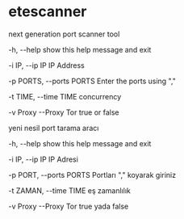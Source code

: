# etescanner
next generation port scanner tool

-h,       --help             show this help message and exit

-i IP,    --ip IP     IP     Address

-p PORTS, --ports     PORTS  Enter the ports using ","

-t TIME,  --time      TIME   concurrency

-v Proxy  --Proxy     Tor    true or false


yeni nesil port tarama aracı

-h,       --help             show this help message and exit

-i IP,    --ip IP  IP        Adresi

-p PORT, --ports  PORTS     Portları "," koyarak giriniz

-t ZAMAN,  --time   TIME      eş zamanlılık

-v Proxy  --Proxy     Tor    true yada false
